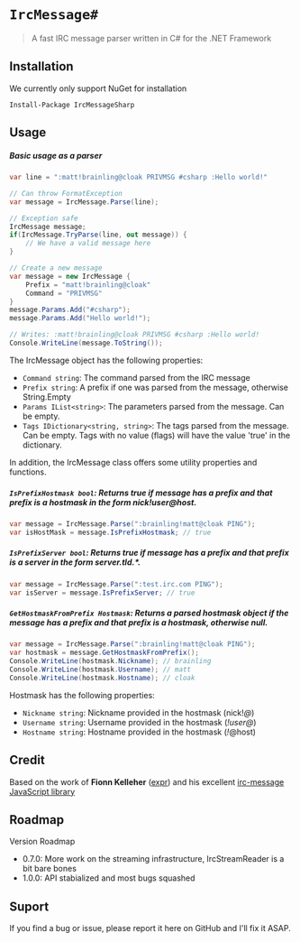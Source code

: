 # ``IrcMessage#``
> A fast IRC message parser written in C# for the .NET Framework

## Installation
We currently only support NuGet for installation

    Install-Package IrcMessageSharp

## Usage

##### Basic usage as a parser
```C#
var line = ":matt!brainling@cloak PRIVMSG #csharp :Hello world!"

// Can throw FormatException
var message = IrcMessage.Parse(line);

// Exception safe
IrcMessage message;
if(IrcMessage.TryParse(line, out message)) {
    // We have a valid message here
}

// Create a new message
var message = new IrcMessage {
    Prefix = "matt!brainling@cloak"
    Command = "PRIVMSG"
}
message.Params.Add("#csharp");
message.Params.Add("Hello world!");

// Writes: :matt!brainling@cloak PRIVMSG #csharp :Hello world!
Console.WriteLine(message.ToString());

```

The IrcMessage object has the following properties:
- `Command string`: The command parsed from the IRC message
- `Prefix string`: A prefix if one was parsed from the message, otherwise String.Empty
- `Params IList<string>`: The parameters parsed from the message. Can be empty.
- `Tags IDictionary<string, string>`: The tags parsed from the message. Can be empty. Tags with no value (flags) will have the value 'true' in the dictionary.

In addition, the IrcMessage class offers some utility properties and functions.

##### `IsPrefixHostmask bool`: Returns true if message has a prefix and that prefix is a hostmask in the form nick!user@host.
```C#
var message = IrcMessage.Parse(":brainling!matt@cloak PING");
var isHostMask = message.IsPrefixHostmask; // true

```

##### `IsPrefixServer bool`: Returns true if message has a prefix and that prefix is a server in the form server.tld.*.
```C#
var message = IrcMessage.Parse(":test.irc.com PING");
var isServer = message.IsPrefixServer; // true

```

##### `GetHostmaskFromPrefix Hostmask`: Returns a parsed hostmask object if the message has a prefix and that prefix is a hostmask, otherwise null.
```C#
var message = IrcMessage.Parse(":brainling!matt@cloak PING");
var hostmask = message.GetHostmaskFromPrefix();
Console.WriteLine(hostmask.Nickname); // brainling
Console.WriteLine(hostmask.Username); // matt
Console.WriteLine(hostmask.Hostname); // cloak
```

Hostmask has the following properties:
- `Nickname string`: Nickname provided in the hostmask (nick!*@*)
- `Username string`: Username provided in the hostmask (*!user@*)
- `Hostname string`: Hostname provided in the hostmask (*!*@host)

## Credit
Based on the work of **Fionn Kelleher** ([expr](https://github.com/expr)) and his excellent [irc-message JavaScript library](https://github.com/expr/irc-message)

## Roadmap
Version Roadmap
- 0.7.0: More work on the streaming infrastructure, IrcStreamReader is a bit bare bones
- 1.0.0: API stabialized and most bugs squashed

## Suport
If you find a bug or issue, please report it here on GitHub and I'll fix it ASAP.
